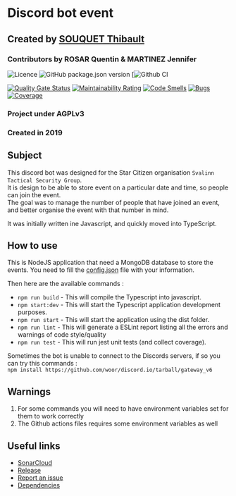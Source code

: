 # Discord bot event
## Created by [SOUQUET Thibault](https://thibaultsouquet.fr)
### Contributors by ROSAR Quentin & MARTINEZ Jennifer

![Licence](https://img.shields.io/github/license/Falcort/discord-bot-event)
![GitHub package.json version](https://img.shields.io/github/package-json/v/Falcort/discord-bot-event)
[![Github CI](https://github.com/Falcort/discord-bot-event/workflows/Github%20CI/badge.svg?branch=master)

[![Quality Gate Status](https://sonarcloud.io/api/project_badges/measure?project=Falcort_discord-bot-event&metric=alert_status)](https://sonarcloud.io/dashboard?id=Falcort_discord-bot-event)
[![Maintainability Rating](https://sonarcloud.io/api/project_badges/measure?project=Falcort_discord-bot-event&metric=sqale_rating)](https://sonarcloud.io/dashboard?id=Falcort_discord-bot-event)
[![Code Smells](https://sonarcloud.io/api/project_badges/measure?project=Falcort_discord-bot-event&metric=code_smells)](https://sonarcloud.io/dashboard?id=Falcort_discord-bot-event)
[![Bugs](https://sonarcloud.io/api/project_badges/measure?project=Falcort_discord-bot-event&metric=bugs)](https://sonarcloud.io/dashboard?id=Falcort_discord-bot-event)
[![Coverage](https://sonarcloud.io/api/project_badges/measure?project=Falcort_discord-bot-event&metric=coverage)](https://sonarcloud.io/dashboard?id=Falcort_discord-bot-event)
### Project under AGPLv3
### Created in 2019

## Subject
This discord bot was designed for the Star Citizen organisation `Svalinn Tactical Security Group`.  
It is design to be able to store event on a particular date and time, so people can join the event.  
The goal was to manage the number of people that have joined an event, and better organise the event with that number in mind.

It was initially written ine Javascript, and quickly moved into TypeScript.

## How to use
This is NodeJS application that need a MongoDB database to store the events.
You need to fill the [config.json](https://github.com/Falcort/discord-bot-event/blob/master/config.json) file with your information.

Then here are the available commands :
- `npm run build` - This will compile the Typescript into javascript.
- `npm start:dev` - This will start the Typescript application development purposes.
- `npm run start` - This will start the application using the dist folder.
- `npm run lint` - This will generate a ESLint report listing all the errors and warnings of code style/quality
- `npm run test` - This will run jest unit tests (and collect coverage).

Sometimes the bot is unable to connect to the Discords servers, if so you can try this commands :  
`npm install https://github.com/woor/discord.io/tarball/gateway_v6`

## Warnings

1. For some commands you will need to have environment variables set for them to work correctly
2. The Github actions files requires some environment variables as well

## Useful links
- [SonarCloud](https://sonarcloud.io/dashboard?id=Falcort_discord-bot-event)
- [Release](https://github.com/Falcort/discord-bot-event/releases)
- [Report an issue](https://github.com/Falcort/discord-bot-event/issues)
- [Dependencies](https://github.com/Falcort/discord-bot-event/network/dependencies)


